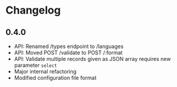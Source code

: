 # Changelog

## 0.4.0

- API: Renamed /types endpoint to /languages
- API: Moved POST /validate to POST /:format
- API: Validate multiple records given as JSON array requires new parameter `select`
- Major internal refactoring
- Modified configuration file format

